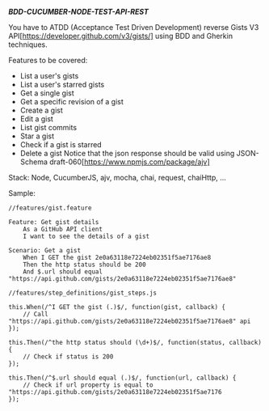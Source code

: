 *****BDD-CUCUMBER-NODE-TEST-API-REST*****

You have to ATDD (Acceptance Test Driven Development) reverse Gists V3 API[https://developer.github.com/v3/gists/] 
using BDD and Gherkin techniques.

Features to be covered:
- List a user's gists
- List a user's starred gists
- Get a single gist
- Get a specific revision of a gist
- Create a gist
- Edit a gist
- List gist commits
- Star a gist
- Check if a gist is starred
- Delete a gist
Notice that the json response should be valid using JSON-Schema draft-060[https://www.npmjs.com/package/ajv]

Stack: Node, CucumberJS, ajv, mocha, chai, request, chaiHttp, ...

Sample:

```
//features/gist.feature

Feature: Get gist details
    As a GitHub API client
    I want to see the details of a gist

Scenario: Get a gist
    When I GET the gist 2e0a63118e7224eb02351f5ae7176ae8
    Then the http status should be 200
    And $.url should equal "https://api.github.com/gists/2e0a63118e7224eb02351f5ae7176ae8"
```

```
//features/step_definitions/gist_steps.js

this.When(/^I GET the gist (.)$/, function(gist, callback) {
    // Call "https://api.github.com/gists/2e0a63118e7224eb02351f5ae7176ae8" api
});

this.Then(/^the http status should (\d+)$/, function(status, callback) {
    // Check if status is 200
});

this.Then(/^$.url should equal (.)$/, function(url, callback) {
    // Check if url property is equal to "https://api.github.com/gists/2e0a63118e7224eb02351f5ae7176
});
```